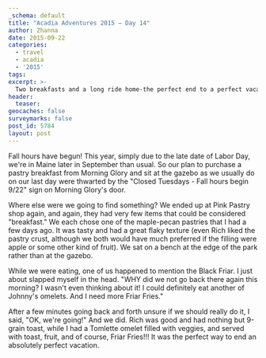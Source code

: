 ```yaml
---
_schema: default
title: "Acadia Adventures 2015 – Day 14"
author: Zhanna
date: 2015-09-22
categories:
  - travel
  - acadia
  - '2015'
tags:
excerpt: >-
  Two breakfasts and a long ride home-the perfect end to a perfect vacation!
header:
  teaser:
geocaches: false
surveymarks: false
post_id: 5784
layout: post                      
---
```


Fall hours have begun! This year, simply due to the late date of Labor Day, we're in Maine later in September than usual. So our plan to purchase a pastry breakfast from Morning Glory and sit at the gazebo as we usually do on our last day were thwarted by the "Closed Tuesdays - Fall hours begin 9/22" sign on Morning Glory's door. 

Where else were we going to find something? We ended up at Pink Pastry shop again, and again, they had very few items that could be considered "breakfast." We each chose one of the maple-pecan pastries that I had a few days ago. It was tasty and had a great flaky texture (even Rich liked the pastry crust, although we both would have much preferred if the filling were apple or some other kind of fruit).  We sat on a bench at the edge of the park rather than at the gazebo. 

While we were eating, one of us happened to mention the Black Friar. I just about slapped myself in the head. "WHY did we not go back there again this morning? I wasn't even thinking about it! I could definitely eat another of Johnny's omelets. And I need more Friar Fries." 

After a few minutes going back and forth unsure if we should really do it, I said, "OK, we're going!" And we did. Rich was good and had nothing but 9-grain toast, while I had a Tomlette omelet filled with veggies, and served with toast, fruit, and of course, Friar Fries!!! It was the perfect way to end an absolutely perfect vacation. 

<!-- About the rest of the trip home, all I can say is that Lawrence, Massachusetts is the suckiest hellhole I've ever had the "pleasure" to visit. I don't scare easily but all I wanted was to get the hell out of that evil place as soon as I saw what it was like. I honestly expected to be shot and/or carjacked at any moment. -->